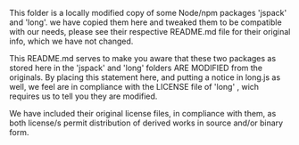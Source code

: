 This folder is a locally modified copy of some Node/npm packages 'jspack' and 'long'. we have copied them here and tweaked them to be compatible with our needs, please see their respective README.md file for their original info, which we have not changed. 

This README.md serves to make you aware that these two packages as stored here in the 'jspack' and 'long' folders ARE MODIFIED from the originals.
By placing this statement here, and putting a notice in long.js as well, we feel are in compliance with the LICENSE file of 'long' , wich requires us to tell you they are modified.

We have included their original license files, in compliance with them, as both license/s permit distribution of derived works in source and/or binary form.
